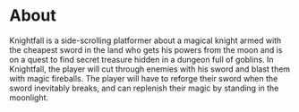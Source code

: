 # About

Knightfall is a side-scrolling platformer about a magical knight armed with the cheapest sword in the land who 
gets his powers from the moon and is on a quest to find secret treasure hidden in a dungeon full of goblins.
In Knightfall, the player will cut through enemies with his sword and blast them with magic fireballs.  The 
player will have to reforge their sword when the sword inevitably breaks, and can replenish their magic by 
standing in the moonlight.